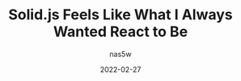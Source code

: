 ---
author: nas5w
date: 2022-02-27
permalink: false
tags:
  - frameworks
  - react
target_url: https://typeofnan.dev/solid-js-feels-like-what-i-always-wanted-react-to-be/
title: Solid.js Feels Like What I Always Wanted React to Be
---